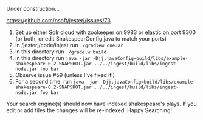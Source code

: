 Under construction...

https://github.com/nsoft/jesterj/issues/73

1. Set up either Solr cloud with zookeeper on 9983 or elastic on port 9300 (or both, or edit ShakespearConfig.java to match your ports)
1. in /jesterj/code/injest run `./gradlew oneJar`
1. in this directory run `./gradelw build`
1. in this directory run `java -jar -Djj.javaConfig=build/libs/example-shakespeare-0.2-SNAPSHOT.jar ../../ingest/build/libs/ingest-node.jar foo bar`
1. Observe issue #59 (unless I've fixed it!)
1. For a second time, run `java -jar -Djj.javaConfig=build/libs/example-shakespeare-0.2-SNAPSHOT.jar ../../ingest/build/libs/ingest-node.jar foo bar`

Your search engine(s) should now have indexed shakespeare's plays.  If you edit or add files the changes will be re-indexed. Happy Searching!
